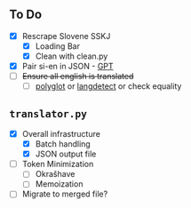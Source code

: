 ## To Do
- [x] Rescrape Slovene SSKJ
  - [x] Loading Bar
  - [x] Clean with clean.py
- [x] Pair si-en in JSON - [GPT](https://chat.openai.com/share/fb54ccaa-48bc-41d3-9ee4-5b005f79b5f7https://chat.openai.com/share/fb54ccaa-48bc-41d3-9ee4-5b005f79b5f7)
- [ ] ~~Ensure all english is translated~~
  - [ ] [polyglot](https://polyglot.readthedocs.io/en/latest/Detection.html) or [langdetect](https://pypi.org/project/langdetect/) or check equality

## `translator.py`
- [x] Overall infrastructure
  - [x] Batch handling
  - [x] JSON output file
- [ ] Token Minimization
  - [ ] Okrašhave
  - [ ] Memoization
- [ ] Migrate to merged file?